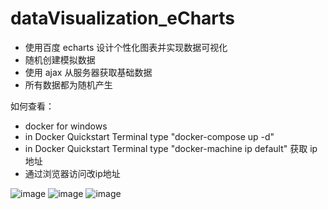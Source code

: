 # dataVisualization_eCharts
- 使用百度 echarts 设计个性化图表并实现数据可视化
- 随机创建模拟数据
- 使用 ajax 从服务器获取基础数据
- 所有数据都为随机产生

如何查看：
- docker for windows
- in Docker Quickstart Terminal type "docker-compose up -d"
- in Docker Quickstart Terminal type "docker-machine ip default" 获取 ip 地址
- 通过浏览器访问改ip地址

![image](https://github.com/Carol1992/dataVisualization_eCharts/blob/master/images/province.png)
![image](https://github.com/Carol1992/dataVisualization_eCharts/blob/master/images/xiaoqu.png)
![image](https://github.com/Carol1992/dataVisualization_eCharts/blob/master/images/xq.png)

